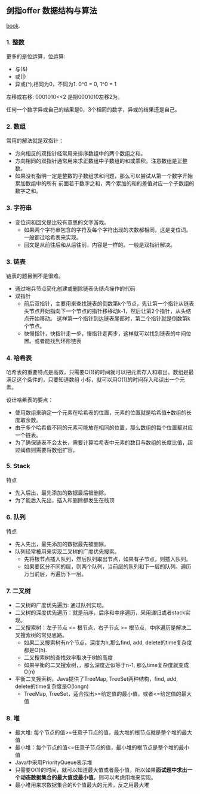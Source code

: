 ## 剑指offer 数据结构与算法

[book](https://weread.qq.com/web/reader/4e132bc07263ff664e11075ke4d32d5015e4da3b7fbb1fa).

### 1. 整数

更多的是位运算，位运算:

* 与(&)
* 或(|)
* 异或(^),相同为0，不同为1. 0^0 = 0, 1^0 = 1

左移或右移: 0001010<<2 是把0001010左移2为。

任何一个数字异或自己的结果是0，3个相同的数字，异或的结果还是自己。

### 2. 数组

常用的解法就是双指针：

* 方向相反的双指针经常用来排序数组中的两个数组之和。
* 方向相同的双指针通常用来求正数组中子数组的和或乘积。注意数组是正整数。
* 如果没有指明一定是整数的子数组求和问题，那么可以尝试从第一个数字开始累加数组中的所有
  前面若干数字之和，两个累加的和的差值对应一个子数组的数字之和。

### 3. 字符串
* 变位词和回文是比较有意思的文字游戏。
  * 如果两个字符串包含的字符及每个字符出现的次数都相同，这是变位词。一般都过哈希表来实现。
  * 回文是从前往后和从后往前，内容是一样的。一般是双指针解决。

### 3. 链表
链表的题目倒不是很难。
* 通过哨兵节点简化创建或删除链表头结点操作的代码
* 双指针
  * 前后双指针，主要用来查找链表的倒数第k个节点，先让第一个指针从链表头节点开始指向下一个节点的指针移移动k-1，然后让第2个指针，从头结点开始移动。
    这样第一个指针到达链表尾部时，第二个指针就是倒数第k个节点。
  * 快慢指针，快指针走一步，慢指针走两步，这样就可以找到链表的中间位置。或者能找到环形链表

### 4. 哈希表
哈希表的重要特点是高效，只需要O(1)的时间就可以把元素存入和取出。数组是最满足这个条件的，只要知道数组
小标，就可以用O(1)的时间存入和读出一个元素。

设计哈希表的要点：
* 使用数组来确定一个元素在哈希表的位置，元素的位置就是哈希值➗数组的长度取余数。
* 由于多个哈希值不同的元素可能放在相同的位置，那么数组的每个位置都对应一个链表。
* 为了确保链表不会太长，需要计算哈希表中元素的数目与数组的长度比值，超过阈值则需要将数组扩容。

### 5. Stack
特点
* 先入后出，最先添加的数据最后被删除。
* 为了能后入先出，插入和删除都发生在栈顶
### 6. 队列
特点
* 先入先出，最先添加的数据最先被删除。
* 队列经常被用来实现二叉树的广度优先搜索。
  * 先将根节点插入队列，然后队列取出节点，如果有子节点，则插入队列。
  * 如果要区分不同的层，则两个队列，当前层的队列和下一层的队列。遍历万当前层，再遍历下一层。
### 7. 二叉树
* 二叉树的广度优先遍历: 通过队列实现。
* 二叉树的深度优先遍历：就是前序，后序和中序遍历，采用递归或者stack实现。
* 二叉搜索树：左子节点 <= 根节点，右子节点 >= 根节点，中序遍历是解决二叉搜索树的常见思路。
  * 如果二叉搜索树有n个节点，深度为h,那么find, add, delete的time复杂度都是O(h).
  * 二叉搜索树的查找效率取决于树的高度
  * 如果平衡的二叉搜索树，，那么深度近似等于n-1, 那么time复杂度就变成O(n)
* 平衡二叉搜索树。Java提供了TreeMap, TreeSet两种结构，find, add, delete的time复杂度是O(longn)
  * TreeMap, TreeSet，适合找出>=给定值的最小值，或者<=给定值的最大值
### 8. 堆
* 最大堆: 每个节点的值>=任意子节点的值，最大堆的根节点就是整个堆的最大值
* 最小堆：每个节点的值<=任意子节点的值，最小堆的根节点是整个堆的最小值
* Java中采用PriorityQueue表示堆
* 只需要O(1)的时间，就可以知道最大值或者最小值，所以如果**面试题中求出一个动态数据集合的最大值或最小值**，则可以考虑用堆来实现。
* 最小堆用来求数据集合的K个值最大的元素，反之用最大堆
